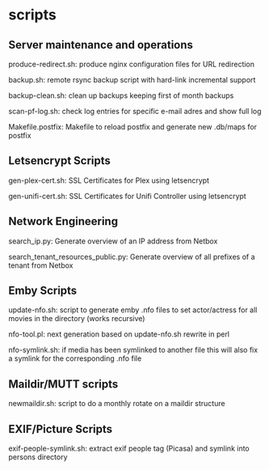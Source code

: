 # scripts

## Server maintenance and operations
produce-redirect.sh: produce nginx configuration files for URL redirection

backup.sh: remote rsync backup script with hard-link incremental support

backup-clean.sh: clean up backups keeping first of month backups

scan-pf-log.sh: check log entries for specific e-mail adres and show full log

Makefile.postfix: Makefile to reload postfix and generate new .db/maps for postfix

## Letsencrypt Scripts

gen-plex-cert.sh: SSL Certificates for Plex using letsencrypt

gen-unifi-cert.sh: SSL Certificates for Unifi Controller using letsencrypt

## Network Engineering

search_ip.py: Generate overview of an IP address from Netbox

search_tenant_resources_public.py: Generate overview of all prefixes of a tenant from Netbox

## Emby Scripts

update-nfo.sh: script to generate emby .nfo files to set actor/actress for all movies in the directory (works recursive)

nfo-tool.pl: next generation based on update-nfo.sh rewrite in perl

nfo-symlink.sh: if media has been symlinked to another file this will also fix a symlink for the corresponding .nfo file

## Maildir/MUTT scripts

newmaildir.sh: script to do a monthly rotate on a maildir structure

## EXIF/Picture Scripts

exif-people-symlink.sh: extract exif people tag (Picasa) and symlink into persons directory

